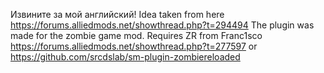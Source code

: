Извините за мой английский!
Idea taken from here https://forums.alliedmods.net/showthread.php?t=294494
The plugin was made for the zombie game mod. Requires ZR from Franc1sco https://forums.alliedmods.net/showthread.php?t=277597 or https://github.com/srcdslab/sm-plugin-zombiereloaded
